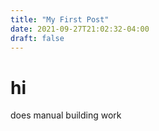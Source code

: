 ```yaml
---
title: "My First Post"
date: 2021-09-27T21:02:32-04:00
draft: false
---
```


# hi
does manual building work